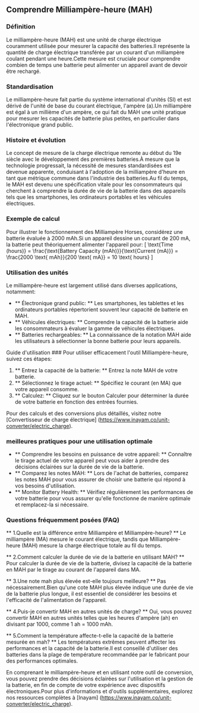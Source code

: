 ## Comprendre Milliampère-heure (MAH)

### Définition
Le milliampère-heure (MAH) est une unité de charge électrique couramment utilisée pour mesurer la capacité des batteries.Il représente la quantité de charge électrique transférée par un courant d'un milliampère coulant pendant une heure.Cette mesure est cruciale pour comprendre combien de temps une batterie peut alimenter un appareil avant de devoir être rechargé.

### Standardisation
Le milliampère-heure fait partie du système international d'unités (SI) et est dérivé de l'unité de base du courant électrique, l'ampère (a).Un milliampère est égal à un millième d'un ampère, ce qui fait du MAH une unité pratique pour mesurer les capacités de batterie plus petites, en particulier dans l'électronique grand public.

### Histoire et évolution
Le concept de mesure de la charge électrique remonte au début du 19e siècle avec le développement des premières batteries.À mesure que la technologie progressait, la nécessité de mesures standardisées est devenue apparente, conduisant à l'adoption de la milliampère d'heure en tant que métrique commune dans l'industrie des batteries.Au fil du temps, le MAH est devenu une spécification vitale pour les consommateurs qui cherchent à comprendre la durée de vie de la batterie dans des appareils tels que les smartphones, les ordinateurs portables et les véhicules électriques.

### Exemple de calcul
Pour illustrer le fonctionnement des Milliampère Horses, considérez une batterie évaluée à 2000 mAh.Si un appareil dessine un courant de 200 mA, la batterie peut théoriquement alimenter l'appareil pour:
\[ \text{Time (hours)} = \frac{\text{Battery Capacity (mAh)}}{\text{Current (mA)}} = \frac{2000 \text{ mAh}}{200 \text{ mA}} = 10 \text{ hours} \]

### Utilisation des unités
Le milliampère-heure est largement utilisé dans diverses applications, notamment:
- ** Électronique grand public: ** Les smartphones, les tablettes et les ordinateurs portables répertorient souvent leur capacité de batterie en MAH.
- ** Véhicules électriques: ** Comprendre la capacité de la batterie aide les consommateurs à évaluer la gamme de véhicules électriques.
- ** Batteries rechargeables: ** La connaissance de la notation MAH aide les utilisateurs à sélectionner la bonne batterie pour leurs appareils.

Guide d'utilisation ###
Pour utiliser efficacement l'outil Milliampère-heure, suivez ces étapes:
1. ** Entrez la capacité de la batterie: ** Entrez la note MAH de votre batterie.
2. ** Sélectionnez le tirage actuel: ** Spécifiez le courant (en MA) que votre appareil consomme.
3. ** Calculez: ** Cliquez sur le bouton Calculer pour déterminer la durée de votre batterie en fonction des entrées fournies.

Pour des calculs et des conversions plus détaillés, visitez notre [Convertisseur de charge électrique] (https://www.inayam.co/unit-converter/electric_charge).

### meilleures pratiques pour une utilisation optimale
- ** Comprendre les besoins en puissance de votre appareil: ** Connaître le tirage actuel de votre appareil peut vous aider à prendre des décisions éclairées sur la durée de vie de la batterie.
- ** Comparez les notes MAH: ** Lors de l'achat de batteries, comparez les notes MAH pour vous assurer de choisir une batterie qui répond à vos besoins d'utilisation.
- ** Monitor Battery Health: ** Vérifiez régulièrement les performances de votre batterie pour vous assurer qu'elle fonctionne de manière optimale et remplacez-la si nécessaire.

### Questions fréquemment posées (FAQ)

** 1.Quelle est la différence entre Milliampère et Milliampère-heure? **
Le milliampère (MA) mesure le courant électrique, tandis que Milliampère-heure (MAH) mesure la charge électrique totale au fil du temps.

** 2.Comment calculer la durée de vie de la batterie en utilisant MAH? **
Pour calculer la durée de vie de la batterie, divisez la capacité de la batterie en MAH par le tirage au courant de l'appareil dans MA.

** 3.Une note mah plus élevée est-elle toujours meilleure? **
Pas nécessairement.Bien qu'une cote MAH plus élevée indique une durée de vie de la batterie plus longue, il est essentiel de considérer les besoins et l'efficacité de l'alimentation de l'appareil.

** 4.Puis-je convertir MAH en autres unités de charge? **
Oui, vous pouvez convertir MAH en autres unités telles que les heures d'ampère (ah) en divisant par 1000, comme 1 ah = 1000 mAh.

** 5.Comment la température affecte-t-elle la capacité de la batterie mesurée en mah? **
Les températures extrêmes peuvent affecter les performances et la capacité de la batterie.Il est conseillé d'utiliser des batteries dans la plage de température recommandée par le fabricant pour des performances optimales.

En comprenant le milliampère-heure et en utilisant notre outil de conversion, vous pouvez prendre des décisions éclairées sur l'utilisation et la gestion de la batterie, en fin de compte de votre expérience avec dispositifs électroniques.Pour plus d'informations et d'outils supplémentaires, explorez nos ressources complètes à [Inayam] (https://www.inayam.co/unit-converter/electric_charge).
